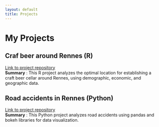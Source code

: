 ```yaml
---
layout: default
title: Projects
---
```


# My Projects

## Craf beer around Rennes (R)
[Link to project repository](https://github.com/Minimugule/OptimalLocationCraftBeer)  
**Summary** : This R project analyzes the optimal location for establishing a craft beer cellar around Rennes, using demographic, economic, and geographic data.

## Road accidents in Rennes (Python)
[Link to project repository](https://github.com/Minimugule/AnalyzesRoadAccidents)  
**Summary** : This Python project analyzes road accidents using pandas and bokeh libraries for data visualization.
